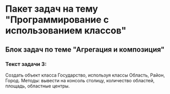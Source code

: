 # Пакет задач на тему "Программирование с использованием классов"
## Блок задач по теме "Агрегация и композиция"

### Текст задачи 3:
Создать объект класса Государство, используя классы Область, Район, Город. Методы: вывести на консоль столицу, количество областей, площадь, областные центры.